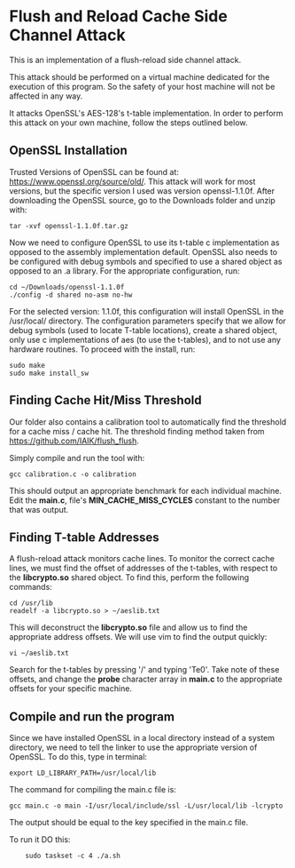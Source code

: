 # Flush and Reload Cache Side Channel Attack

This is an implementation of a flush-reload side channel attack. 

This attack should be performed on a virtual machine dedicated for the execution of this program. So the safety of your
host machine will not be affected in any way.

It attacks OpenSSL's AES-128's t-table implementation. In order to perform this attack on your own machine,
follow the steps outlined below.

## OpenSSL Installation

Trusted Versions of OpenSSL can be found at: https://www.openssl.org/source/old/. This attack will work for most
versions, but the specific version I used was version openssl-1.1.0f. After downloading the OpenSSL source, go to
the Downloads folder and unzip with:

    tar -xvf openssl-1.1.0f.tar.gz

Now we need to configure OpenSSL to use its t-table c implementation as opposed to the assembly implementation default.
OpenSSL also needs to be configured with debug symbols and specified to use a shared object as opposed to an .a library.
For the appropriate configuration, run:

    cd ~/Downloads/openssl-1.1.0f
    ./config -d shared no-asm no-hw

For the selected version: 1.1.0f, this configuration will install OpenSSL in the /usr/local/ directory. The configuration parameters specify
that we allow for debug symbols (used to locate T-table locations), create a shared object, only use c implementations of aes
(to use the t-tables), and to not use any hardware routines. To proceed with the install, run:

    sudo make
    sudo make install_sw

## Finding Cache Hit/Miss Threshold

Our folder also contains a calibration tool to automatically find the threshold for a cache miss / cache hit. 
The threshold finding method taken from https://github.com/IAIK/flush_flush. 

Simply compile and run the tool with:

    gcc calibration.c -o calibration

This should output an appropriate benchmark for each individual machine. 
Edit the **main.c**,  file's **MIN_CACHE_MISS_CYCLES**
constant to the number that was output.

## Finding T-table Addresses

A flush-reload attack monitors cache lines.
To monitor the correct cache lines, 
we must find the offset of addresses of the t-tables,
with respect to the **libcrypto.so** shared object. To find this, perform the following commands:

    cd /usr/lib
    readelf -a libcrypto.so > ~/aeslib.txt
    
This will deconstruct the **libcrypto.so** file and allow us to find the appropriate address offsets. We will use vim to find the
output quickly:

    vi ~/aeslib.txt

Search for the t-tables by pressing '/' and typing 'Te0'. Take note of these offsets, and change the **probe** character array
in **main.c** to the appropriate offsets for your specific machine.

## Compile and run the program

Since we have installed OpenSSL in a local directory instead of a system directory, we need to tell the linker to use the
appropriate version of OpenSSL. To do this, type in terminal:

    export LD_LIBRARY_PATH=/usr/local/lib

The command for compiling the main.c file is:

    gcc main.c -o main -I/usr/local/include/ssl -L/usr/local/lib -lcrypto
    
The output should be equal to the key specified in the main.c file.

To run it DO this:
```
    sudo taskset -c 4 ./a.sh
